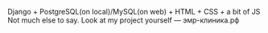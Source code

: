 Django + PostgreSQL(on local)/MySQL(on web) + HTML + CSS + a bit of JS
Not much else to say. Look at my project yourself — эмр-клиника.рф
